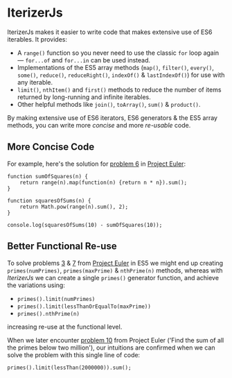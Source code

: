 # IterizerJs

IterizerJs makes it easier to write code that makes extensive use of ES6 iterables. It provides:

  * A `range()` function so you never need to use the classic `for` loop again &mdash; `for...of` and `for...in` can be used instead.
  * Implementations of the ES5 array methods (`map()`, `filter()`, `every()`, `some()`, `reduce()`, `reduceRight()`, `indexOf()` & `lastIndexOf()`) for use with any iterable.
  * `limit()`, `nthItem()` and `first()` methods to reduce the number of items returned by long-running and infinite iterables.
  * Other helpful methods like `join()`, `toArray()`, `sum()` & `product()`.

By making extensive use of ES6 iterators, ES6 generators & the ES5 array methods, you can write more _concise_ and more _re-usable_ code.

## More Concise Code

For example, here's the solution for [problem 6](https://projecteuler.net/problem=6) in [Project Euler](https://projecteuler.net/):

```
function sumOfSquares(n) {
	return range(n).map(function(n) {return n * n}).sum();
}

function squaresOfSums(n) {
	return Math.pow(range(n).sum(), 2);
}

console.log(squaresOfSums(10) - sumOfSquares(10));
```

## Better Functional Re-use

To solve problems [3](https://projecteuler.net/problem=3) & [7](https://projecteuler.net/problem=7) from [Project Euler](https://projecteuler.net/) in ES5 we might end up creating `primes(numPrimes)`, `primes(maxPrime)` & `nthPrime(n)` methods, whereas with _IterizerJs_ we can create a single `primes()` generator function, and achieve the variations using:

  * `primes().limit(numPrimes)`
  * `primes().limit(lessThanOrEqualTo(maxPrime))`
  * `primes().nthPrime(n)`

increasing re-use at the functional level.

When we later encounter [problem 10](https://projecteuler.net/problem=10) from Project Euler ('Find the sum of all the primes below two million'), our intuitions are confirmed when we can solve the problem with this single line of code:

```
primes().limit(lessThan(2000000)).sum();
```

